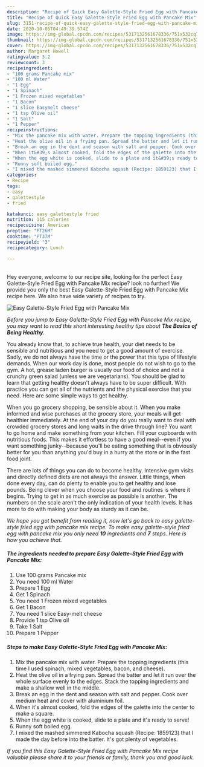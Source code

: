 ```yaml
---
description: "Recipe of Quick Easy Galette-Style Fried Egg with Pancake Mix"
title: "Recipe of Quick Easy Galette-Style Fried Egg with Pancake Mix"
slug: 3151-recipe-of-quick-easy-galette-style-fried-egg-with-pancake-mix
date: 2020-10-05T04:49:39.574Z
image: https://img-global.cpcdn.com/recipes/5317132561678336/751x532cq70/easy-galette-style-fried-egg-with-pancake-mix-recipe-main-photo.jpg
thumbnail: https://img-global.cpcdn.com/recipes/5317132561678336/751x532cq70/easy-galette-style-fried-egg-with-pancake-mix-recipe-main-photo.jpg
cover: https://img-global.cpcdn.com/recipes/5317132561678336/751x532cq70/easy-galette-style-fried-egg-with-pancake-mix-recipe-main-photo.jpg
author: Margaret Howell
ratingvalue: 3.2
reviewcount: 3
recipeingredient:
- "100 grams Pancake mix"
- "100 ml Water"
- "1 Egg"
- "1 Spinach"
- "1 Frozen mixed vegetables"
- "1 Bacon"
- "1 slice Easymelt cheese"
- "1 tsp Olive oil"
- "1 Salt"
- "1 Pepper"
recipeinstructions:
- "Mix the pancake mix with water. Prepare the topping ingredients (this time I used spinach, mixed vegetables, bacon, and cheese)."
- "Heat the olive oil in a frying pan. Spread the batter and let it run over the whole surface evenly to the edges. Stack the topping ingredients and make a shallow well in the middle."
- "Break an egg in the dent and season with salt and pepper. Cook over medium heat and cover with aluminium foil."
- "When it&#39;s almost cooked, fold the edges of the galette into the center to make a square."
- "When the egg white is cooked, slide to a plate and it&#39;s ready to serve!"
- "Runny soft boiled egg."
- "I mixed the mashed simmered Kabocha squash (Recipe: 1859123) that I made the day before into the batter. It&#39;s got plenty of vegetables."
categories:
- Recipe
tags:
- easy
- galettestyle
- fried

katakunci: easy galettestyle fried 
nutrition: 115 calories
recipecuisine: American
preptime: "PT26M"
cooktime: "PT37M"
recipeyield: "3"
recipecategory: Lunch

---
```

<br>
Hey everyone, welcome to our recipe site, looking for the perfect Easy Galette-Style Fried Egg with Pancake Mix recipe? look no further! We provide you only the best Easy Galette-Style Fried Egg with Pancake Mix recipe here. We also have wide variety of recipes to try.
<br>


![Easy Galette-Style Fried Egg with Pancake Mix](https://img-global.cpcdn.com/recipes/5317132561678336/751x532cq70/easy-galette-style-fried-egg-with-pancake-mix-recipe-main-photo.jpg)

<i>Before you jump to Easy Galette-Style Fried Egg with Pancake Mix recipe, you may want to read this short interesting healthy tips about <strong>The Basics of Being Healthy</strong>.</i>

You already know that, to achieve true health, your diet needs to be sensible and nutritious and you need to get a good amount of exercise. Sadly, we do not always have the time or the power that this type of lifestyle demands. When our work day is done, most people do not wish to go to the gym. A hot, grease laden burger is usually our food of choice and not a crunchy green salad (unless we are vegetarians). You should be glad to learn that getting healthy doesn't always have to be super difficult. With practice you can get all of the nutrients and the physical exercise that you need. Here are some simple ways to get healthy.

When you go grocery shopping, be sensible about it. When you make informed and wise purchases at the grocery store, your meals will get healthier immediately. At the end of your day do you really want to deal with crowded grocery stores and long waits in the drive through line? You want to go home and make something from your kitchen. Fill your cupboards with nutritious foods. This makes it effortless to have a good meal--even if you want something junky--because you'll be eating something that is obviously better for you than anything you'd buy in a hurry at the store or in the fast food joint.

There are lots of things you can do to become healthy. Intensive gym visits and directly defined diets are not always the answer. Little things, when done every day, can do plenty to enable you to get healthy and lose pounds. Being clever when you choose your food and routines is where it begins. Trying to get in as much exercise as possible is another. The numbers on the scale aren't the only indication of your health levels. It has more to do with making your body as sturdy as it can be. 


<i>We hope you got benefit from reading it, now let's go back to easy galette-style fried egg with pancake mix recipe. To make easy galette-style fried egg with pancake mix you only need <strong>10</strong> ingredients and <strong>7</strong> steps. Here is how you achieve that.
</i>

##### The ingredients needed to prepare Easy Galette-Style Fried Egg with Pancake Mix:

1. Use 100 grams Pancake mix
1. You need 100 ml Water
1. Prepare 1 Egg
1. Get 1 Spinach
1. You need 1 Frozen mixed vegetables
1. Get 1 Bacon
1. You need 1 slice Easy-melt cheese
1. Provide 1 tsp Olive oil
1. Take 1 Salt
1. Prepare 1 Pepper


##### Steps to make Easy Galette-Style Fried Egg with Pancake Mix:

1. Mix the pancake mix with water. Prepare the topping ingredients (this time I used spinach, mixed vegetables, bacon, and cheese).
1. Heat the olive oil in a frying pan. Spread the batter and let it run over the whole surface evenly to the edges. Stack the topping ingredients and make a shallow well in the middle.
1. Break an egg in the dent and season with salt and pepper. Cook over medium heat and cover with aluminium foil.
1. When it&#39;s almost cooked, fold the edges of the galette into the center to make a square.
1. When the egg white is cooked, slide to a plate and it&#39;s ready to serve!
1. Runny soft boiled egg.
1. I mixed the mashed simmered Kabocha squash (Recipe: 1859123) that I made the day before into the batter. It&#39;s got plenty of vegetables.


<i>If you find this Easy Galette-Style Fried Egg with Pancake Mix recipe valuable please share it to your friends or family, thank you and good luck.</i>
